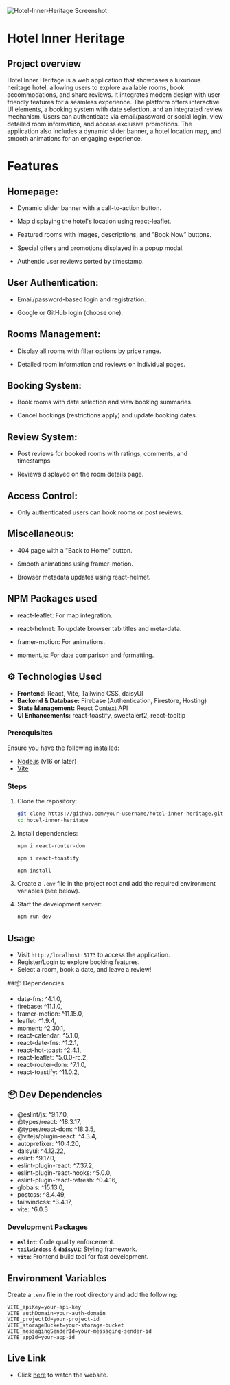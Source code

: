 ![Hotel-Inner-Heritage Screenshot](https://i.ibb.co.com/TDWhmdKt/Screenshot-44.png)

# Hotel Inner Heritage 

## Project overview
Hotel Inner Heritage is a web application that showcases a luxurious heritage hotel, allowing users to explore available rooms, book accommodations, and share reviews. It integrates modern design with user-friendly features for a seamless experience. The platform offers interactive UI elements, a booking system with date selection, and an integrated review mechanism. Users can authenticate via email/password or social login, view detailed room information, and access exclusive promotions. The application also includes a dynamic slider banner, a hotel location map, and smooth animations for an engaging experience.

# Features
## Homepage:

- Dynamic slider banner with a call-to-action button.

- Map displaying the hotel's location using react-leaflet.

- Featured rooms with images, descriptions, and "Book Now" buttons.

- Special offers and promotions displayed in a popup modal.

- Authentic user reviews sorted by timestamp.
## User Authentication:

- Email/password-based login and registration.

- Google or GitHub login (choose one).

## Rooms Management:

- Display all rooms with filter options by price range.

- Detailed room information and reviews on individual pages.

## Booking System:

- Book rooms with date selection and view booking summaries.

- Cancel bookings (restrictions apply) and update booking dates.

## Review System:

- Post reviews for booked rooms with ratings, comments, and timestamps.

- Reviews displayed on the room details page.

## Access Control:

- Only authenticated users can book rooms or post reviews.

## Miscellaneous:

- 404 page with a "Back to Home" button.

- Smooth animations using framer-motion.

- Browser metadata updates using react-helmet.
## NPM Packages used

- react-leaflet: For map integration.

- react-helmet: To update browser tab titles and meta-data.

- framer-motion: For animations.

- moment.js: For date comparison and formatting.

## ⚙️ Technologies Used

- **Frontend:** React, Vite, Tailwind CSS, daisyUI
- **Backend & Database:** Firebase (Authentication, Firestore, Hosting)
- **State Management:** React Context API
- **UI Enhancements:** react-toastify, sweetalert2, react-tooltip


### Prerequisites  
Ensure you have the following installed:  
- [Node.js](https://nodejs.org/) (v16 or later)  
- [Vite](https://vitejs.dev/)  

### Steps  
1. Clone the repository:  
   ```bash
   git clone https://github.com/your-username/hotel-inner-heritage.git
   cd hotel-inner-heritage
   ```  
2. Install dependencies:  
   ```sh
   npm i react-router-dom
   ```
   ```sh
   npm i react-toastify
   ```

   ```sh
   npm install
   ``` 
3. Create a `.env` file in the project root and add the required environment variables (see below).  
4. Start the development server:  
   ```bash
   npm run dev
   ```  

## Usage  
- Visit `http://localhost:5173` to access the application.  
- Register/Login to explore booking features.  
- Select a room, book a date, and leave a review!  

##📦 Dependencies 
- date-fns: ^4.1.0,
- firebase: ^11.1.0,
- framer-motion: ^11.15.0,
- leaflet: ^1.9.4,
- moment: ^2.30.1,
- react-calendar: ^5.1.0,
- react-date-fns: ^1.2.1,
- react-hot-toast: ^2.4.1,
- react-leaflet: ^5.0.0-rc.2,
- react-router-dom: ^7.1.0,
- react-toastify: ^11.0.2,

 ## 📦 Dev Dependencies
 - @eslint/js: ^9.17.0,
 - @types/react: ^18.3.17,
 - @types/react-dom: ^18.3.5,
 - @vitejs/plugin-react: ^4.3.4,
 - autoprefixer: ^10.4.20,
 - daisyui: ^4.12.22,
 - eslint: ^9.17.0,
 - eslint-plugin-react: ^7.37.2,
 - eslint-plugin-react-hooks: ^5.0.0,
 - eslint-plugin-react-refresh: ^0.4.16,
 - globals: ^15.13.0,
 - postcss: ^8.4.49,
 - tailwindcss: ^3.4.17,
 - vite: ^6.0.3

### Development Packages  
- **`eslint`**: Code quality enforcement.  
- **`tailwindcss`** & **`daisyUI`**: Styling framework.  
- **`vite`**: Frontend build tool for fast development.  

## Environment Variables  
Create a `.env` file in the root directory and add the following:  

```env
VITE_apiKey=your-api-key
VITE_authDomain=your-auth-domain
VITE_projectId=your-project-id
VITE_storageBucket=your-storage-bucket
VITE_messagingSenderId=your-messaging-sender-id
VITE_appId=your-app-id
```  



## Live Link

 - Click [here](https://hotel-inner-heritage.web.app/) to watch the website.

